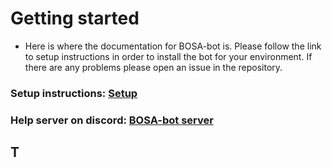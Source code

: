 # Getting started

  * Here is where the documentation for BOSA-bot is. Please follow the link to setup instructions in order to install the bot for your environment. If there are any problems please open an issue in the repository.

### Setup instructions: [Setup](Setup.md)

### Help server on discord: [BOSA-bot server](https://discord.gg/tmFf5zt827)

## T
